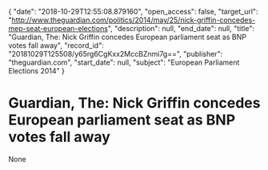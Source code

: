 {
  "date": "2018-10-29T12:55:08.879160", 
  "open_access": false, 
  "target_url": "http://www.theguardian.com/politics/2014/may/25/nick-griffin-concedes-mep-seat-european-elections", 
  "description": null, 
  "end_date": null, 
  "title": "Guardian, The: Nick Griffin concedes European parliament seat as BNP votes fall away", 
  "record_id": "20181029T125508/y65rg6CgKxx2MccBZnmi7g==", 
  "publisher": "theguardian.com", 
  "start_date": null, 
  "subject": "European Parliament Elections 2014"
}

# Guardian, The: Nick Griffin concedes European parliament seat as BNP votes fall away

None